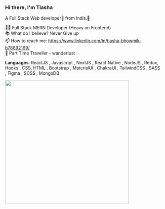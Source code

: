 ### Hi there, I'm Tiasha <br/>
A Full Stack Web developer🎯 from India.👋 <br/>

👨‍💻 Full Stack MERN Developer (Heavy on Frontend) <br/>
📚 What do I believe? Never Give up <br/>
📫 How to reach me: https://www.linkedin.com/in/tiasha-bhowmik-b78692169/  <br/>
🎥 Part Time Traveller - wanderlust<br/>

**Languages**:
ReactJS , Javascript , NextJS , React Native , NodeJS , Redux, Hooks , CSS, HTML , Bootstrap , MaterialUI , ChakraUI , TailwindCSS , SASS , Figma , SCSS , MongoDB<br/>

<img src="https://github-readme-stats.vercel.app/api?username=bhowmiktiasha&show_icons=true&theme=radical&rank_icon=github" width="400">


<!--
**bhowmiktiasha/bhowmiktiasha** is a ✨ _special_ ✨ repository because its `README.md` (this file) appears on your GitHub profile.

Here are some ideas to get you started:

- 🔭 I’m currently working on ...
- 🌱 I’m currently learning ...
- 👯 I’m looking to collaborate on ...
- 🤔 I’m looking for help with ...
- 💬 Ask me about ...
- 📫 How to reach me: ...
- 😄 Pronouns: ...
- ⚡ Fun fact: ...
-->
